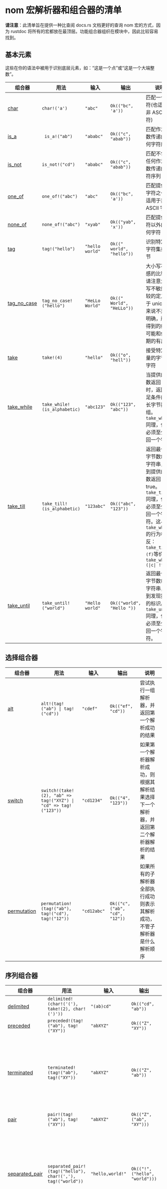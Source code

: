 # nom 宏解析器和组合器的清单

**请注意**：此清单旨在提供一种比查阅 docs.rs 文档更好的查询 nom 宏的方式，因为 rustdoc 将所有的宏都放在最顶层。功能组合器组织在模块中，因此比较容易找到。

## 基本元素

这些在你的语法中被用于识别底层元素，如：“这是一个点”或“这是一个大端整数”。

| 组合器 | 用法 | 输入 | 输出 | 说明 |
|---|---|---|---|---|
| [char](https://docs.rs/nom/latest/nom/macro.char.html) | `char!('a')` |  `"abc"` | `Ok(("bc", 'a'))` |匹配一个字符(也适用于非 ASCII 字符) | 
| [is_a](https://docs.rs/nom/latest/nom/macro.is_a.html) | ` is_a!("ab")` |  `"ababc"` | `Ok(("c", "abab"))` |匹配作为参数传递的任何字符序列|
| [is_not](https://docs.rs/nom/latest/nom/macro.is_not.html) | `is_not!("cd")` |  `"ababc"` | `Ok(("c", "abab"))` |匹配不包含任何作为参数传递的字符序列|
| [one_of](https://docs.rs/nom/latest/nom/macro.one_of.html) | `one_of!("abc")` |  `"abc"` | `Ok(("bc", 'a'))` |匹配提供的字符之一(也适用于非 ASCII 字符)|
| [none_of](https://docs.rs/nom/latest/nom/macro.none_of.html) | `none_of!("abc")` |  `"xyab"` | `Ok(("yab", 'x'))` |匹配提供字符以外的任何字符|
| [tag](https://docs.rs/nom/latest/nom/macro.tag.html) | `tag!("hello")` |  `"hello world"` | `Ok((" world", "hello"))` |识别特定的字符集或字节|
| [tag_no_case](https://docs.rs/nom/latest/nom/macro.tag_no_case.html) | `tag_no_case!("hello")` |  `"HeLLo World"` | `Ok((" World", "HeLLo"))` |大小写不敏感的比较。请注意大小写不敏感比较的定义对于 unicode 来说不是很明确，所以得到的结果可能和你预期的有出入|
| [take](https://docs.rs/nom/latest/nom/macro.take.html) | `take!(4)` |  `"hello"` | `Ok(("o", "hell"))` |接受特定数量的字节或字符|
| [take_while](https://docs.rs/nom/latest/nom/macro.take_while.html) | `take_while!(is_alphabetic)` |  `"abc123"` | `Ok(("123", "abc"))` |当提供的函数返回 true 时，返回满足条件的最长字节数组。`take_while1`同理，但是必须至少返回一个字符|
| [take_till](https://docs.rs/nom/latest/nom/macro.take_till.html) | `take_till!(is_alphabetic)` |  `"123abc"` | `Ok(("abc", "123"))` |返回最长的字节数组或字符串，直到提供的函数返回 true。`take_till1`同理，但是必须至少返回一个字符。这与`take_while`的行为相反：`take_till!(f)`等价于`take_while!(\|c\| !f(c))`|
| [take_until](https://docs.rs/nom/latest/nom/macro.take_until.html) | `take_until!("world")` |  `"Hello world"` | `Ok(("world", "Hello "))` |返回最长的字节数组或字符串，直到发现提供的标识。`take_until1`同理，但是必须至少返回一个字符。|

## 选择组合器

| 组合器 | 用法 | 输入 | 输出 | 说明 |
|---|---|---|---|---|
| [alt](https://docs.rs/nom/latest/nom/macro.alt.html) | `alt!(tag!("ab") \| tag!("cd"))` |  `"cdef"` | `Ok(("ef", "cd"))` |尝试执行一组解析器，并返回第一个解析成功的结果|
| [switch](https://docs.rs/nom/latest/nom/macro.switch.html) | `switch!(take!(2), "ab" => tag!("XYZ") \| "cd" => tag!("123"))` | `"cd1234"` | `Ok(("4", "123"))` |如果第一个解析器解析成功，则根据其解析结果选择下一个解析器，并返回第二个解析器解析的结果|
| [permutation](https://docs.rs/nom/latest/nom/macro.permutation.html) | `permutation!(tag!("ab"), tag!("cd"), tag!("12"))` | `"cd12abc"` | `Ok(("c", ("ab", "cd", "12"))` |如果所有的子解析器全部执行成功则表示其解析成功，不管子解析器是什么解析顺序|

## 序列组合器

| 组合器 | 用法 | 输入 | 输出 | 说明 |
|---|---|---|---|---|
| [delimited](https://docs.rs/nom/latest/nom/macro.delimited.html) | `delimited!(char!('('), take!(2), char!(')'))` | `"(ab)cd"` | `Ok(("cd", "ab"))` ||
| [preceded](https://docs.rs/nom/latest/nom/macro.preceded.html) | `preceded!(tag!("ab"), tag!("XY"))` | `"abXYZ"` | `Ok(("Z", "XY"))` ||
| [terminated](https://docs.rs/nom/latest/nom/macro.terminated.html) | `terminated!(tag!("ab"), tag!("XY"))` | `"abXYZ"` | `Ok(("Z", "ab"))` |获取第一个解析器解析的值，然后在第二个解析器中进行匹配，并将匹配的结果丢弃|
| [pair](https://docs.rs/nom/latest/nom/macro.pair.html) | `pair!(tag!("ab"), tag!("XY"))` | `"abXYZ"` | `Ok(("Z", ("ab", "XY")))` ||
| [separated_pair](https://docs.rs/nom/latest/nom/macro.separated_pair.html) | `separated_pair!(tag!("hello"), char!(','), tag!("world"))` | `"hello,world!"` | `Ok(("!", ("hello", "world")))` |获取第一个解析器解析的值，然后匹配中间的解析器，并将结果丢弃，然后获取第二个解析器解析的值|
| [tuple](https://docs.rs/nom/latest/nom/macro.tuple.html) | `tuple!(tag!("ab"), tag!("XY"), take!(1))` | `"abXYZ!"` | `Ok(("!", ("ab", "XY", "Z")))` |链接解析器并将子解析器的结果组合到一个元组中。你可以在元组中放置尽可能多的子解析器|
| [do_parse](https://docs.rs/nom/latest/nom/macro.do_parse.html) | `do_parse!(tag: take!(2) >> length: be_u8 >> data: take!(length) >> (Buffer { tag: tag, data: data}) )` | `&[0, 0, 3, 1, 2, 3][..]` | `Buffer { tag: &[0, 0][..], data: &[1, 2, 3][..] }` |`do_parse`依次执行子解析器。它可以存储中间结果并提供给以后的解析器|

## 多次执行一个解析器

| 组合器 | 用法 | 输入 | 输出 | 说明 |
|---|---|---|---|---|
| [count](https://docs.rs/nom/latest/nom/macro.count.html) | `count!(take!(2), 3)` | `"abcdefgh"` | `Ok(("gh", vec!("ab", "cd", "ef")))` |将子解析器执行指定的次数|
| [many0](https://docs.rs/nom/latest/nom/macro.many0.html) | `many0!(tag!("ab"))` |  `"abababc"` | `Ok(("c", vec!("ab", "ab", "ab")))` |将解析器执行 0 次或多次，并在 Vec 中返回结果列表。`many1`同理，但是必须至少返回一个元素|
| [many_m_n](https://docs.rs/nom/latest/nom/macro.many_m_n.html) | `many_m_n!(1, 3, tag!("ab"))` | `"ababc"` | `Ok(("c", vec!("ab", "ab")))` |将解析器执行 m 到 n 次(包括 n)，并在 Vec 中返回结果列表|
| [many_till](https://docs.rs/nom/latest/nom/macro.many_till.html) | `many_till!(tag!( "ab" ), tag!( "ef" ))` | `"ababefg"` | `Ok(("g", (vec!("ab", "ab"), "ef")))` |应用第一个解析器，直到第二个解析器应用。返回一个包含第一个解析器在 Vec 中的结果列表以及第二个解析器的解析结果|
| [separated_list](https://docs.rs/nom/latest/nom/macro.separated_list.html) | `separated_list!(tag!(","), tag!("ab"))` | `"ab,ab,ab."` | `Ok((".", vec!("ab", "ab", "ab")))` |`separated_nonempty_list`同`separated_list`一样，但是必须至少返回一个元素|
| [fold_many0](https://docs.rs/nom/latest/nom/macro.fold_many0.html) | `fold_many0!(be_u8, 0, \|acc, item\| acc + item)` | `[1, 2, 3]` | `Ok(([], 6))` |将解析器执行 0 次或多次，并将返回的结果列表进行聚合(折叠)。`fold_many1`必须至少让子解析器执行一次|
| [fold_many_m_n](https://docs.rs/nom/latest/nom/macro.fold_many_m_n.html) | `fold_many_m_n!(1, 2, be_u8, 0, \|acc, item\| acc + item)` | `[1, 2, 3]` | `Ok(([3], 3))` |将解析器执行 m 到 n 次(包括 n) 并聚合(折叠)返回的结果列表|
| [length_count](https://docs.rs/nom/latest/nom/macro.length_count.html) | `length_count!(number, tag!("ab"))` | `"2ababab"` | `Ok(("ab", vec!("ab", "ab")))` |从第一个解析器中获取一个数字，并多次执行第二个解析器|

## 整型

从二进制格式中解析整型有两种方式：使用解析函数，或者具有可配置字节序的组合器：

- **可配置字节序：** `i16!`，`i32!`，`i64!`, `u16!`，`u32!`，`u64!`是将`nom::Endianness`作为参数的组合器，如：`i16!(endianness)`。如果参数是`nom::Endianness::Big`，则解析大端`i16`整型，否则是小端`i16`整型。
- **固定字节序：**: 对于大端数字，函数以`be_`为前缀，对于小端数字，函数以`le_`为前缀，并且后缀是它们要解析的类型。举个例子：`be_u32`用于解析一个存储在32位中的大端无符号整型。
- `be_f32`，`be_f64`，`le_f32`，`le_f64`：识别浮点数
- `be_i8`，`be_i16`，`be_i24`，`be_i32`，`be_i64`：大端有符号整型
- `be_u8`，`be_u16`，`be_u24`，`be_u32`，`be_u64`：大端无符号整型
- `le_i8`，`le_i16`，`le_i24`，`le_i32`，`le_i64`：小端有符号整型
- `le_u8`，`le_u16`，`le_u24`，`le_u32`，`le_u64`：小端无符号整型

## 流相关

- `eof!`: 如果在输入数据的结尾，则返回该输入
- `complete!`: 取代解析失败的子解析器返回的`Incomplete`

## 修饰符

- `cond!`: 条件组合器。封装其他的解析器并当条件满足使对其进行调用
- `flat_map!`: 
- `map!`: 将函数映射到解析器的结果
- `map_opt!`: 将返回`Option`的函数映射到解析器的输出
- `map_res!`: 将返回`Result`的函数映射到解析器的输出
- `not!`: 仅当嵌入的解析器返回`Error`或`Incomplete`时返回结果。不消耗输入
- `opt!`: 使基础解析器成为可选
- `opt_res!`: 使基础解析器成为可选
- `parse_to!`: 使用来自`std::str::FromStr`的parse函数将当前的输入转换成指定的类型
- `peek!`: 返回解析结果但不消耗输入
- `recognize!`: 如果子解析器解析成功，将消耗的输入作为结果返回
- `consumed()`: 如果子解析器解析成功，将消耗的输入以及产生的输出作为元组返回
- `return_error!`: 当子解析器解析失败时，防止回溯
- `tap!`: 允许在不影响解析器结果的前提下访问该结果
- `verify!`: 如果满足校验函数，则返回子解析器的解析结果

## 错误管理和调试

- `add_return_error!`: 如果子解析器解析失败则添加一个错误
- `dbg!`: 如果解析失败则打印一些信息
- `dbg_dmp!`: 如果解析失败则打印输入和一些信息
- `error_node_position!`: 根据`nom::ErrorKind`以及输入中报错的位置和解析树中的下一个错误创建一个解析错误。如果`verbose-errors`属性没有激活，默认只打印错误代码。
- `error_position!`: 根据`nom::ErrorKind`以及输入中报错的位置创建一个解析错误。如果`verbose-errors`属性没有激活，默认只打印错误代码。
- `fix_error!`: 将解析结果从`IResult`翻译为带有自定义类型的`IResult`

## 文本解析

- `escaped!`: 将字符串与转义字符相匹配
- `escaped_transform!`: 将字符串与转义字符相匹配，并返回一个转义字符被替换了的新字符串

## 二进制格式解析

- `length_data!`: 在第一个解析器中获取一个数字，然后获取输入中与其大小一样的子切片，并将其返回
- `length_bytes!`: length_data的别名
- `length_value!`: 在第一个解析器中获取一个数字，然后获取输入中与其大小一样的子切片，然后将第二个解析器应用于该子切片。如果第二个解析器返回`Incomplete`，`length_value!`将会返回一个错误

## 解析 Bit 流

- `bits!`: 将当前的输入类型(如：字节切片`&[u8]`)转换成一个 bit 流，可以在其上执行特定的 bit 解析器和其他的更通用的组合器
- `bytes!`: 将 bit 流输入转换成字节切片以支持基础解析器
- `tag_bits!`: 在 bit 流上进行整数模式匹配。必须指定要比较的输入位数
- `take_bits!`: 生成一个消耗指定位数的解析器

## 其他的组合器

- `apply!`: 模拟函数流动：`apply!(my_function, arg1, arg2, ...)`变成`my_function(input, arg1, arg2, ...)`
- `call!`: 将通用的表达式和函数封装成宏
- `method!`: 通过解析器组合生成一个方法
- `named!`: 通过解析器组合生成一个函数
- `named_args!`: 通过解析器组合生成一个带有参数的函数
- `named_attr!`: 通过解析器组合生成一个带有属性的函数
- `try_parse!`: 有点像`std::try!`，这个宏将会返回剩余的输入并当子解析器返回`Ok`时解析值，当子解析器返回`Error`或`Incomplete`时会提前返回。如果需要，它可以提供比`do_parse!`更复杂的功能
- `success`: 返回一个值但不消耗输入，总是解析成功

## 字符测试函数

将这些函数与类似`take_while!`的组合器一起使用：

- `is_alphabetic`: 测试字节是否是 ASCII 字母: `[A-Za-z]`
- `is_alphanumeric`: 测试字节是否是 ASCII 字母和数字: `[A-Za-z0-9]`
- `is_digit`: 测试字节是否是 ASCII 数字: `[0-9]`
- `is_hex_digit`: 测试字节是否是 ASCII 16进制数字: `[0-9A-Fa-f]`
- `is_oct_digit`: 测试字节是否是 ASCII 8进制数字: `[0-7]`
- `is_space`: 测试字节是否是 ASCII 空格或制表符: `[ \t]`
- `alpha`: 识别一个或多个小写和大写的字母: `[a-zA-Z]`
- `alphanumeric`: 识别一个或多个数字和字母: `[0-9a-zA-Z]`
- `anychar`: 
- `begin`: 
- `crlf`: 
- `digit`: 识别一个或多个数字: `[0-9]`
- `double`: 在字符串中识别浮点型数字并返回一个`f64`类型的值
- `eol`: 
- `float`: 在字符串中识别浮点型数字并返回一个`f32`类型的值
- `hex_digit`: 识别一个或多个16进制数字: `[0-9A-Fa-f]`
- `hex_u32`: 识别一个16进制编码数字
- `line_ending`: 识别行是否结束(包括`\n`和`\r\n`)
- `multispace`: 识别一个或多个空格，制表符，回车和换行符
- `newline`: 匹配换行符`\n`
- `non_empty`: 识别非空缓冲区
- `not_line_ending`: 
- `oct_digit`: 识别一个或多个8进制字符: `[0-7]`
- `rest`: 返回剩下的输入
- `shift`: 
- `sized_buffer`: 
- `space`: 识别一个或多个空格和制表符
- `tab`: 匹配制表符`\t`